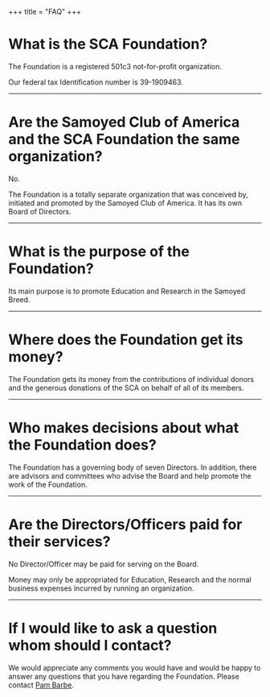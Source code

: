 +++
title = "FAQ"
+++


# What is the SCA Foundation?

The Foundation is a registered 501c3 not-for-profit organization.

Our federal tax Identification number is 39-1909463.

---

# Are the Samoyed Club of America and the SCA Foundation the same organization?

No.

The Foundation is a totally separate organization that was conceived by, initiated and promoted by the Samoyed Club of America.
It has its own Board of Directors.

---

# What is the purpose of the Foundation?

Its main purpose is to promote Education and Research in the Samoyed Breed.

---

# Where does the Foundation get its money?

The Foundation gets its money from the contributions of individual donors and the generous donations of the SCA on behalf of all of its members.

---

# Who makes decisions about what the Foundation does?

The Foundation has a governing body of seven Directors.
In addition, there are advisors and committees who advise the Board and help promote the work of the Foundation.

---

# Are the Directors/Officers paid for their services?

No Director/Officer may be paid for serving on the Board.

Money may only be appropriated for Education, Research and the normal business expenses incurred by running an organization.

---

# If I would like to ask a question whom should I contact?

We would appreciate any comments you would have and would be happy to answer any questions that you have regarding the Foundation.
Please contact [Pam Barbe](mailto:pbarbe@comcast.net).
